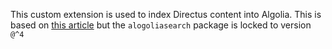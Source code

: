 This custom extension is used to index Directus content into Algolia.
This is based on [this article](https://docs.directus.io/blog/integrating-algolia-indexing-and-directus.html) but the `alogoliasearch` package is locked to version `@^4`
